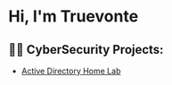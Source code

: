 <h1>Hi, I'm Truevonte
<h2>👨‍💻 CyberSecurity Projects:</h2>

  - [Active Directory Home Lab](https://github.com/Twhitsey1023/Laburl)

